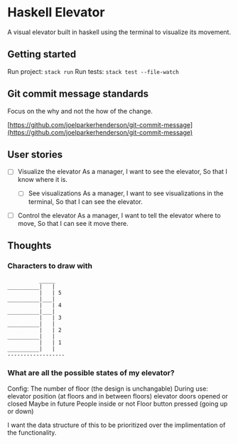 # Haskell Elevator

A visual elevator built in haskell using the terminal to visualize its movement.

## Getting started

Run project: `stack run`
Run tests: `stack test --file-watch`

## Git commit message standards

Focus on the why and not the how of the change.

[https://github.com/joelparkerhenderson/git-commit-message](https://github.com/joelparkerhenderson/git-commit-message)

## User stories

- [ ] Visualize the elevator
As a manager,
I want to see the elevator,
So that I know where it is.

	- [ ] See visualizations
	As a manager,
	I want to see visualizations in the terminal,
	So that I can see the elevator.

- [ ] Control the elevator
As a manager,
I want to tell the elevator where to move,
So that I can see it move there.

## Thoughts

### Characters to draw with

```
          _____
__________|   |
          |   | 5
__________|___|
          |   | 4
__________|___|
          |   | 3
__________|   |
          |   | 2
__________|   |
          |   | 1
__________|   |
------------------

```

### What are all the possible states of my elevator?

Config:
	The number of floor
	(the design is unchangable)
During use:
	elevator position (at floors and in between floors)
	elevator doors opened or closed
Maybe in future
	People inside or not
	Floor button pressed (going up or down)

I want the data structure of this to be prioritized over the implimentation of the functionality.
